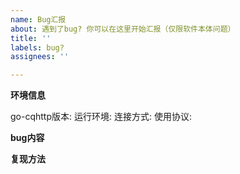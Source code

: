 ```yaml
---
name: Bug汇报
about: 遇到了bug? 你可以在这里开始汇报（仅限软件本体问题）
title: ''
labels: bug?
assignees: ''

---
```


<!--

！请不要删除此处内容！

在您发布此Issue前, 请您花一点时间查看下面几条指引🔽

1: ❗ | 确定没有相同问题的ISSUE已被提出. (教程: https://github.com/Mrs4s/go-cqhttp/issues/633)
2: 🌎| 请准确填写环境信息.
3: ❔ | 打开DEBUG模式复现，并提供出现问题前后至少 10 秒的完整日志内容。请自行删除日志内存在的个人信息及敏感内容。
4: ⚠ | 如果涉及内存泄漏/CPU占用异常请打开DEBUG模式并下载pprof性能分析.

注: 如果您不知道如何有效、精准地表述，我们建议您先阅读《提问的智慧》
(链接: https://github.com/ryanhanwu/How-To-Ask-Questions-The-Smart-Way/blob/main/README-zh_CN.md)

请确保您已经仔细阅读此教程，并勾选下方的确认框。(将 [ ] 修改为 [x])
--------
- [ ] 我已经仔细阅读上述教程和"提问前需知 [图+文]": https://github.com/Mrs4s/go-cqhttp/issues/633
- [ ] 我已知晓并同意，如果我不遵循以下格式提交 Issue，或者我使用的并非最新版本，或者我没有提供足够的环境信息，则我的 Issue 可能会被无条件自动关闭和锁定。
- [ ] 我已知晓并同意，我仅需要把选项前的 [ ] 替换为 [x]。如果我删除、修改这些复选框的其他部分，或是在 x 之前或之后留了空格，则我的 Issue 可能会被无条件自动关闭和锁定。
- [ ] 我已知晓并同意，此处仅用于汇报程序中存在的问题。若这个 Issue 是关于其他非程序本身问题或是新功能需求，则我的 Issue 可能会被无条件自动关闭和锁定。（这些问题应当在 Discussion 板块提出。）
--------
-->

**环境信息**
<!-- 请根据实际使用环境修改以下信息。请勿删除或留空。 -->
go-cqhttp版本: 
运行环境: 
连接方式: 
使用协议: 

**bug内容**
<!-- 请在这里详细描述bug的内容 -->

**复现方法**
<!-- 请在这里分步骤的描述如何复现这个bug -->
